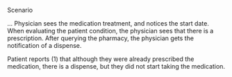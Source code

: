 Scenario

... 
Physician sees the medication treatment, and notices the start date. When evaluating the patient condition, the physician sees that there is a prescription. After querying the pharmacy, the physician gets the notification of a dispense.

Patient reports (1) that although they were already prescribed the medication, there is a dispense, but they did not start taking the medication.

